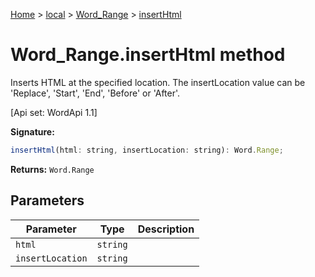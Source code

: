 [Home](./index) &gt; [local](local.md) &gt; [Word\_Range](local.word_range.md) &gt; [insertHtml](local.word_range.inserthtml.md)

# Word\_Range.insertHtml method

Inserts HTML at the specified location. The insertLocation value can be 'Replace', 'Start', 'End', 'Before' or 'After'. 

 \[Api set: WordApi 1.1\]

**Signature:**
```javascript
insertHtml(html: string, insertLocation: string): Word.Range;
```
**Returns:** `Word.Range`

## Parameters

|  Parameter | Type | Description |
|  --- | --- | --- |
|  `html` | `string` |  |
|  `insertLocation` | `string` |  |

